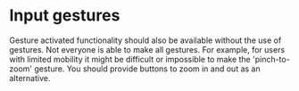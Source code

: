 # Input gestures

Gesture activated functionality should also be available without the use of gestures. Not everyone is able to make all gestures. For example, for users with limited mobility it might be difficult or impossible to make the 'pinch-to-zoom' gesture. You should provide buttons to zoom in and out as an alternative.
